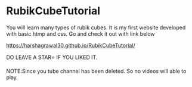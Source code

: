 # RubikCubeTutorial
You will  learn many types of rubik cubes.
It is my first website developed with basic htmp and css.
Go and check it out with link below

https://harshagrawal30.github.io/RubikCubeTutorial/

DO LEAVE A STAR⭐ IF YOU LIKED IT.

NOTE:Since you tube channel has been deleted. So no videos will able to play.
